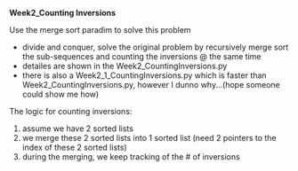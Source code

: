 **Week2_Counting Inversions**

Use the merge sort paradim to solve this problem
- divide and conquer, solve the original problem by recursively merge sort the sub-sequences and counting the inversions @ the same time
- detailes are shown in the Week2_CountingInversions.py
- there is also a Week2_1_CountingInversions.py which is faster than Week2_CountingInversions.py, however I dunno why...(hope someone could show me how)


The logic for counting inversions:
1. assume we have 2 sorted lists
2. we merge these 2 sorted lists into 1 sorted list (need 2 pointers to the index of these 2 sorted lists)
3. during the merging, we keep tracking of the # of inversions
